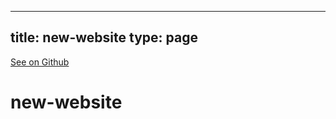 
---
title: new-website
type: page
---

[See on Github](https://github.com/jakeroggenbuck/new-website/)

# new-website
